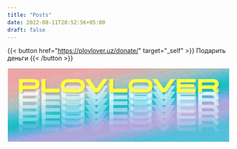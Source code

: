 ```yaml
---
title: "Posts"
date: 2022-08-11T20:52:56+05:00
draft: false
---
```

{{< button href="https://plovlover.uz/donate/" target="_self" >}}
Подарить деньги
{{< /button >}}

[![image](logo.png)](https://t.me/plovloverlive)


